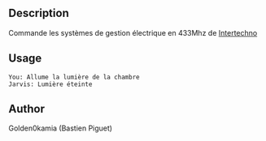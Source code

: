 <!---
IMPORTANT
=========
This README.md is displayed in the WebStore as well as within Jarvis app
Please do not change the structure of this file
Fill-in Description, Usage & Author sections
Make sure to rename the [en] folder into the language code your plugin is written in (ex: fr, es, de, it...)
For multi-language plugin:
- clone the language directory and translate commands/functions.sh
- optionally write the Description / Usage sections in several languages
-->
## Description
Commande les systèmes de gestion électrique en 433Mhz de [Intertechno](http://intertechno.at/)

## Usage
```
You: Allume la lumière de la chambre
Jarvis: Lumière éteinte
```

## Author
Golden0kamia (Bastien Piguet)
